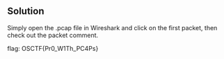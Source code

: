 ## Solution

Simply open the .pcap file in Wireshark and click on the first packet, then check out the packet comment.

flag: OSCTF{Pr0_W1Th_PC4Ps}